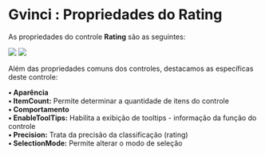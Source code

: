 # Gvinci : Propriedades do Rating

As propriedades do controle **Rating** são as seguintes:

![](http://www.gvinci.com.br/manual/rating_1.zoom80.png)   ![](http://www.gvinci.com.br/manual/rating_2.zoom80.png)

Além das propriedades comuns dos controles, destacamos as específicas deste controle:

**• Aparência**  
          **• ItemCount:** Permite determinar a quantidade de itens do controle  
**• Comportamento**  
          **• EnableToolTips:** Habilita a exibição de tooltips - informação da função do controle  
          **• Precision:** Trata da precisão da classificação \(rating\)  
          **• SelectionMode:** Permite alterar o modo de seleção

